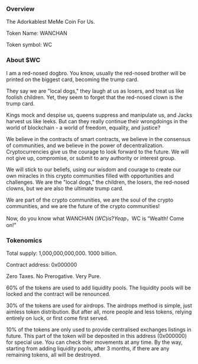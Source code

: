 ### Overview

The Adorkablest MeMe Coin For Us.

Token Name: WANCHAN

Token symbol: WC


### About $WC
I am a red-nosed dogbro. You know, usually the red-nosed brother will be printed on the biggest card, becoming the trump card.

They say we are "local dogs," they laugh at us as losers, and treat us like foolish children. Yet, they seem to forget that the red-nosed clown is the trump card.

Kings mock and despise us, queens suppress and manipulate us, and Jacks harvest us like leeks. But can they really continue their wrongdoings in the world of blockchain - a world of freedom, equality, and justice?

We believe in the contracts of smart contracts, we believe in the consensus of communities, and we believe in the power of decentralization. Cryptocurrencies give us the courage to look forward to the future. We will not give up, compromise, or submit to any authority or interest group.

We will stick to our beliefs, using our wisdom and courage to create our own miracles in this crypto communities filled with opportunities and challenges. We are the "local dogs," the children, the losers, the red-nosed clowns, but we are also the ultimate trump card.

We are part of the crypto communities, we are the soul of the crypto communities, and we are the future of the crypto communities!

Now, do you know what WANCHAN ($WC) is? Yeap，$WC is “Wealth! Come on!”


### Tokenomics

Total supply: 1,000,000,000,000. 1000 billion.

Contract address: 0x000000

Zero Taxes. No Prerogative. Very Pure.

60% of the tokens are used to add liquidity pools. The liquidity pools will be locked and the contract will be renounced.

30% of the tokens are used for airdrops. The airdrops method is simple, just aimless token distribution. But after all, more people and less tokens, relying entirely on luck, or first come first served.

10% of the tokens are only used to provide centralised exchanges listings in future. This part of the token will be deposited in this address (0x000000) for special use. You can check their movements at any time. By the way, starting from adding liquidity pools, after 3 months, if there are any remaining tokens, all will be destroyed.
